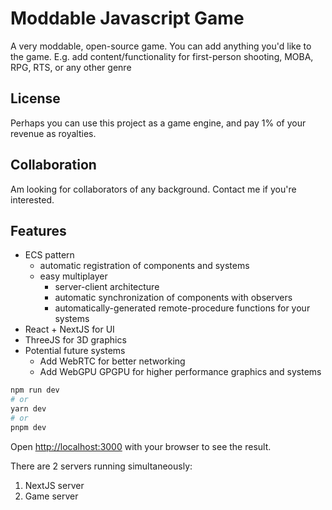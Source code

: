 # Moddable Javascript Game
A very moddable, open-source game.
You can add anything you'd like to the game. E.g. add content/functionality for first-person shooting, MOBA, RPG, RTS, or any other genre
## License
Perhaps you can use this project as a game engine, and pay 1% of your revenue as royalties. 
## Collaboration
Am looking for collaborators of any background. Contact me if you're interested.
## Features
- ECS pattern
	- automatic registration of components and systems
	- easy multiplayer
		- server-client architecture
		- automatic synchronization of components with observers 
		- automatically-generated remote-procedure functions for your systems
- React + NextJS for UI
- ThreeJS for 3D graphics
- Potential future systems
	- Add WebRTC for better networking
	- Add WebGPU GPGPU for higher performance graphics and systems
```bash
npm run dev
# or
yarn dev
# or
pnpm dev
```

Open [http://localhost:3000](http://localhost:3000) with your browser to see the result.

There are 2 servers running simultaneously:
1. NextJS server
2. Game server